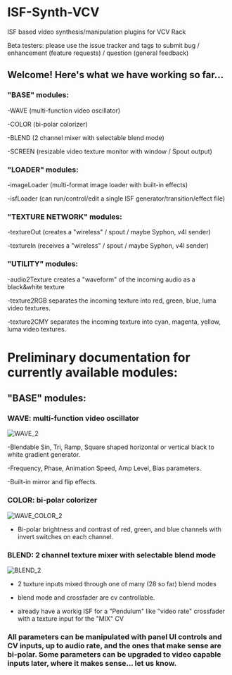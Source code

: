 # ISF-Synth-VCV
ISF based video synthesis/manipulation plugins for VCV Rack

Beta testers: please use the issue tracker and tags to submit bug / enhancement (feature requests) / question (general feedback)

## **Welcome! Here's what we have working so far...** 

### "BASE" modules:

-WAVE (multi-function video oscillator)

-COLOR (bi-polar colorizer)

-BLEND (2 channel mixer with selectable blend mode)

-SCREEN (resizable video texture monitor with window / Spout output)

### "LOADER" modules:

-imageLoader (multi-format image loader with built-in effects)

-isfLoader (can run/control/edit a single ISF generator/transition/effect file)

### "TEXTURE NETWORK" modules:

-textureOut (creates a "wireless" / spout / maybe Syphon, v4l sender)

-textureIn (receives a "wireless" / spout / maybe Syphon, v4l sender)

### "UTILITY" modules:

-audio2Texture
  creates a "waveform" of the incoming audio as a black&white texture
  
-texture2RGB
  separates the incoming texture into red, green, blue, luma video textures.
  
-texture2CMY
  separates the incoming texture into cyan, magenta, yellow, luma video textures.

# Preliminary documentation for currently available modules:

## "BASE" modules:
### WAVE: multi-function video oscillator
![WAVE_2](https://github.com/j4s0n-c/ISF-Synth-VCV/assets/4063528/5af1f0e9-5021-4761-8eae-5ff4d8c0ddcc)

-Blendable Sin, Tri, Ramp, Square shaped horizontal or vertical black to white gradient generator.

-Frequency, Phase, Animation Speed, Amp Level, Bias parameters.

-Built-in mirror and flip effects.

### COLOR: bi-polar colorizer
![WAVE_COLOR_2](https://github.com/j4s0n-c/ISF-Synth-VCV/assets/4063528/85216d44-55eb-40fc-ad83-be70eda1a8d2)

- Bi-polar brightness and contrast of red, green, and blue channels with invert switches on each channel.

### BLEND: 2 channel texture mixer with selectable blend mode
![BLEND_2](https://github.com/j4s0n-c/ISF-Synth-VCV/assets/4063528/399bbd69-3bfc-47c2-b6d0-3fcaa980262d)

- 2 tuxture inputs mixed through one of many (28 so far) blend modes
  
- blend mode and crossfader are cv controllable.
  
- already have a workig ISF for a "Pendulum" like "video rate" crossfader with a texture input for the "MIX" CV

  
### All parameters can be manipulated with panel UI controls and CV inputs, up to audio rate, and the ones that make sense are bi-polar. Some parameters can be upgraded to video capable inputs later, where it makes sense... let us know.
